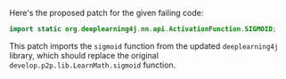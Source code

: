 Here's the proposed patch for the given failing code:

```java
import static org.deeplearning4j.nn.api.ActivationFunction.SIGMOID;
```

This patch imports the `sigmoid` function from the updated `deeplearning4j` library, which should replace the original `develop.p2p.lib.LearnMath.sigmoid` function.